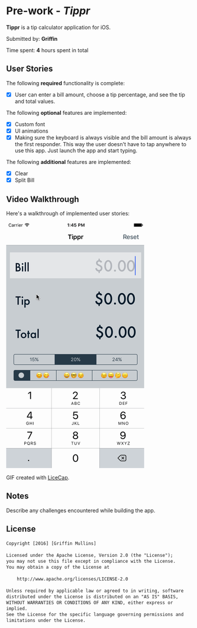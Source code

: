 # Pre-work - *Tippr*

**Tippr** is a tip calculator application for iOS.

Submitted by: **Griffin**

Time spent: **4** hours spent in total

## User Stories

The following **required** functionality is complete:
* [x] User can enter a bill amount, choose a tip percentage, and see the tip and total values.

The following **optional** features are implemented:
* [x] Custom font
* [x] UI animations
* [x] Making sure the keyboard is always visible and the bill amount is always the first responder. This way the user doesn't have to tap anywhere to use this app. Just launch the app and start typing.

The following **additional** features are implemented:

- [x] Clear
- [x] Split Bill

## Video Walkthrough 

Here's a walkthrough of implemented user stories:

<a href="https://raw.githubusercontent.com/griffingdm/theTipCalculator/master/Tippr.gif" target="_blank"><img src='https://raw.githubusercontent.com/griffingdm/theTipCalculator/master/Tippr.gif' title='Video Walkthrough' width='' alt='Video Walkthrough' /></a>

GIF created with [LiceCap](http://www.cockos.com/licecap/).

## Notes

Describe any challenges encountered while building the app.

## License

    Copyright [2016] [Griffin Mullins]

    Licensed under the Apache License, Version 2.0 (the "License");
    you may not use this file except in compliance with the License.
    You may obtain a copy of the License at

        http://www.apache.org/licenses/LICENSE-2.0

    Unless required by applicable law or agreed to in writing, software
    distributed under the License is distributed on an "AS IS" BASIS,
    WITHOUT WARRANTIES OR CONDITIONS OF ANY KIND, either express or implied.
    See the License for the specific language governing permissions and
    limitations under the License.
